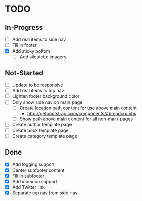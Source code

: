 # TODO

## In-Progress

* [ ] Add real items to side nav
* [ ] Fill in footer
* [x] Add sticky bottom
  * [ ] Add siloutette imagery

## Not-Started

* [ ] Update to be responsive
* [ ] Add real items to top nav
* [ ] Lighten footer background color
* [ ] Only show side nav on main page
  * [ ] Create location path content for use above main content
    * http://getbootstrap.com/components/#breadcrumbs
  * [ ] Show path above main content for all non-main-pages
* [ ] Create author template page
* [ ] Create book template page
* [ ] Create category template page

## Done

* [x] Add logging support
* [x] Center subfooter content
* [x] Fill in subfooter
* [x] Add icomoon support
* [x] Add Twitter link
* [x] Separate top nav from side nav
